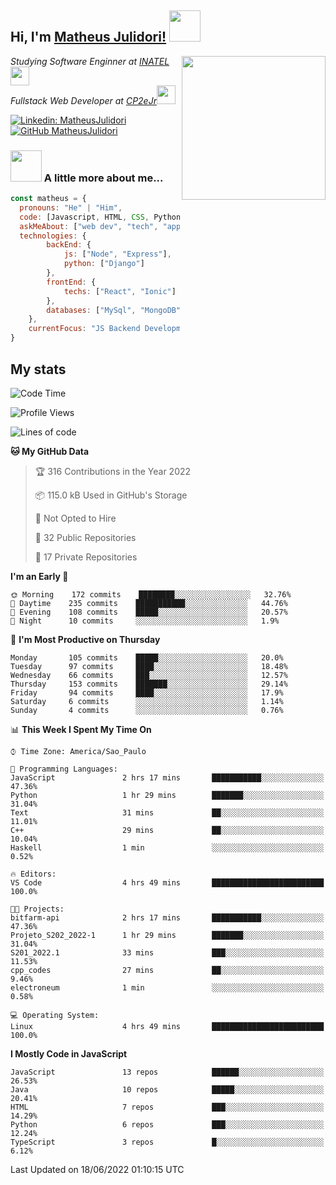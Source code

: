 <h2> Hi, I'm <a href="https://matheusjulidori.github.io" target="_blank">Matheus Julidori!</a> <img src="https://media.giphy.com/media/12oufCB0MyZ1Go/giphy.gif" width="50"></h2>
<img align='right' src="https://media.giphy.com/media/3oKIPnAiaMCws8nOsE/giphy.gif" width="230" height="auto">
<p><em>Studying Software Enginner at <a href="http://www.inatel.br" target="_blank">INATEL</a><img src="https://media.giphy.com/media/fYSnHlufseco8Fh93Z/giphy.gif" width="30"></br>
  Fullstack Web Developer at <a href="http://www.cp2ejr.com.br" target="_blank">CP2eJr</a><img src="https://media.giphy.com/media/WUlplcMpOCEmTGBtBW/giphy.gif" width="30"> 
</em></p>

[![Linkedin: MatheusJulidori](https://img.shields.io/badge/-MatheusJulidori-blue?style=flat-square&logo=Linkedin&logoColor=white&link=https://www.linkedin.com/in/MatheusJulidori/)](https://www.linkedin.com/in/MatheusJulidori/)
[![GitHub MatheusJulidori](https://img.shields.io/github/followers/matheusjulidori?label=follow&style=social)](https://github.com/MatheusJulidori)


### <img src="https://media.giphy.com/media/VgCDAzcKvsR6OM0uWg/giphy.gif" width="50"> A little more about me...  

```javascript
const matheus = {
  pronouns: "He" | "Him",
  code: [Javascript, HTML, CSS, Python, Java, C++, C],
  askMeAbout: ["web dev", "tech", "app dev", "games"],
  technologies: {
        backEnd: {
            js: ["Node", "Express"],
            python: ["Django"]
        },
        frontEnd: {
            techs: ["React", "Ionic"]
        },
        databases: ["MySql", "MongoDB","PostgreSQL"],
    },
    currentFocus: "JS Backend Development",
}
```
<h2>My stats</h2>

<!--START_SECTION:waka-->
![Code Time](http://img.shields.io/badge/Code%20Time-173%20hrs%2027%20mins-blue)

![Profile Views](http://img.shields.io/badge/Profile%20Views-3-blue)

![Lines of code](https://img.shields.io/badge/From%20Hello%20World%20I%27ve%20Written-610%20Thousand%20lines%20of%20code-blue)

**🐱 My GitHub Data** 

> 🏆 316 Contributions in the Year 2022
 > 
> 📦 115.0 kB Used in GitHub's Storage 
 > 
> 🚫 Not Opted to Hire
 > 
> 📜 32 Public Repositories 
 > 
> 🔑 17 Private Repositories  
 > 
**I'm an Early 🐤** 

```text
🌞 Morning    172 commits    ████████░░░░░░░░░░░░░░░░░   32.76% 
🌆 Daytime    235 commits    ███████████░░░░░░░░░░░░░░   44.76% 
🌃 Evening    108 commits    █████░░░░░░░░░░░░░░░░░░░░   20.57% 
🌙 Night      10 commits     ░░░░░░░░░░░░░░░░░░░░░░░░░   1.9%

```
📅 **I'm Most Productive on Thursday** 

```text
Monday       105 commits    █████░░░░░░░░░░░░░░░░░░░░   20.0% 
Tuesday      97 commits     ████░░░░░░░░░░░░░░░░░░░░░   18.48% 
Wednesday    66 commits     ███░░░░░░░░░░░░░░░░░░░░░░   12.57% 
Thursday     153 commits    ███████░░░░░░░░░░░░░░░░░░   29.14% 
Friday       94 commits     ████░░░░░░░░░░░░░░░░░░░░░   17.9% 
Saturday     6 commits      ░░░░░░░░░░░░░░░░░░░░░░░░░   1.14% 
Sunday       4 commits      ░░░░░░░░░░░░░░░░░░░░░░░░░   0.76%

```


📊 **This Week I Spent My Time On** 

```text
⌚︎ Time Zone: America/Sao_Paulo

💬 Programming Languages: 
JavaScript               2 hrs 17 mins       ███████████░░░░░░░░░░░░░░   47.36% 
Python                   1 hr 29 mins        ███████░░░░░░░░░░░░░░░░░░   31.04% 
Text                     31 mins             ██░░░░░░░░░░░░░░░░░░░░░░░   11.01% 
C++                      29 mins             ██░░░░░░░░░░░░░░░░░░░░░░░   10.04% 
Haskell                  1 min               ░░░░░░░░░░░░░░░░░░░░░░░░░   0.52%

🔥 Editors: 
VS Code                  4 hrs 49 mins       █████████████████████████   100.0%

🐱‍💻 Projects: 
bitfarm-api              2 hrs 17 mins       ███████████░░░░░░░░░░░░░░   47.36% 
Projeto_S202_2022-1      1 hr 29 mins        ███████░░░░░░░░░░░░░░░░░░   31.04% 
S201_2022.1              33 mins             ███░░░░░░░░░░░░░░░░░░░░░░   11.53% 
cpp_codes                27 mins             ██░░░░░░░░░░░░░░░░░░░░░░░   9.46% 
electroneum              1 min               ░░░░░░░░░░░░░░░░░░░░░░░░░   0.58%

💻 Operating System: 
Linux                    4 hrs 49 mins       █████████████████████████   100.0%

```

**I Mostly Code in JavaScript** 

```text
JavaScript               13 repos            ██████░░░░░░░░░░░░░░░░░░░   26.53% 
Java                     10 repos            █████░░░░░░░░░░░░░░░░░░░░   20.41% 
HTML                     7 repos             ███░░░░░░░░░░░░░░░░░░░░░░   14.29% 
Python                   6 repos             ███░░░░░░░░░░░░░░░░░░░░░░   12.24% 
TypeScript               3 repos             █░░░░░░░░░░░░░░░░░░░░░░░░   6.12%

```



 Last Updated on 18/06/2022 01:10:15 UTC
<!--END_SECTION:waka-->
